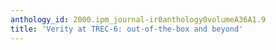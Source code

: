 ```yaml
---
anthology_id: 2000.ipm_journal-ir0anthology0volumeA36A1.9
title: 'Verity at TREC-6: out-of-the-box and beyond'
---
```

